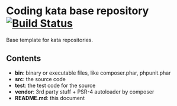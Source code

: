 # Coding kata base repository [![Build Status](https://travis-ci.org/TDDITS/kata-base.png?branch=master)](https://travis-ci.org/TDDITS/kata-base)

Base template for kata repositories.

## Contents

* **bin**: binary or executable files, like composer.phar, phpunit.phar
* **src**: the source code
* **test**: the test code for the source
* **vendor**: 3rd party stuff + PSR-4 autoloader by composer
* **README.md**: this document
